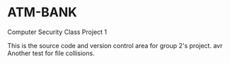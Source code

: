 ATM-BANK
========

Computer Security Class Project 1

This is the source code and version control area for group 2's project. avr
Another test for file collisions.

